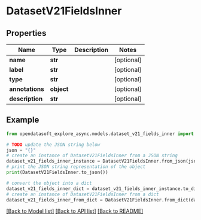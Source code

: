 # DatasetV21FieldsInner


## Properties

Name | Type | Description | Notes
------------ | ------------- | ------------- | -------------
**name** | **str** |  | [optional] 
**label** | **str** |  | [optional] 
**type** | **str** |  | [optional] 
**annotations** | **object** |  | [optional] 
**description** | **str** |  | [optional] 

## Example

```python
from opendatasoft_explore_async.models.dataset_v21_fields_inner import DatasetV21FieldsInner

# TODO update the JSON string below
json = "{}"
# create an instance of DatasetV21FieldsInner from a JSON string
dataset_v21_fields_inner_instance = DatasetV21FieldsInner.from_json(json)
# print the JSON string representation of the object
print(DatasetV21FieldsInner.to_json())

# convert the object into a dict
dataset_v21_fields_inner_dict = dataset_v21_fields_inner_instance.to_dict()
# create an instance of DatasetV21FieldsInner from a dict
dataset_v21_fields_inner_from_dict = DatasetV21FieldsInner.from_dict(dataset_v21_fields_inner_dict)
```
[[Back to Model list]](../README.md#documentation-for-models) [[Back to API list]](../README.md#documentation-for-api-endpoints) [[Back to README]](../README.md)


